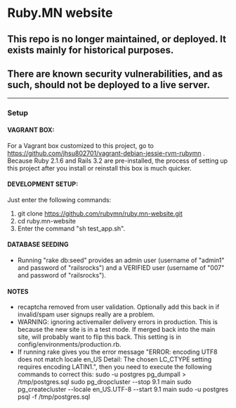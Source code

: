 # Ruby.MN website

## This repo is no longer maintained, or deployed. It exists mainly for historical purposes.

## There are known security vulnerabilities, and as such, should not be deployed to a live server.

----

### Setup

#### VAGRANT BOX:
For a Vagrant box customized to this project, go to https://github.com/jhsu802701/vagrant-debian-jessie-rvm-rubymn .  Because Ruby 2.1.6 and Rails 3.2 are pre-installed, the process of setting up this project after you install or reinstall this box is much quicker.

#### DEVELOPMENT SETUP:
Just enter the following commands:
1.  git clone https://github.com/rubymn/ruby.mn-website.git
2.  cd ruby.mn-website
3.  Enter the command "sh test_app.sh".

#### DATABASE SEEDING
- Running "rake db:seed" provides an admin user (username of "admin1" and 
password of "railsrocks") and a VERIFIED user (username of "007" and password 
of "railsrocks").

#### NOTES
- recaptcha removed from user validation. Optionally add this back in if invalid/spam user signups really are a problem.
- WARNING: ignoring activemailer delivery errors in production. This is because the new site is in a test mode. If merged back into the main site, will probably want to flip this back. This setting is in config/environments/production.rb.
- If running rake gives you the error message "ERROR: encoding UTF8 does not match locale en_US Detail: The chosen LC_CTYPE setting requires encoding LATIN1.", 
then you need to execute the following commands to correct this:
sudo -u postgres pg_dumpall > /tmp/postgres.sql
sudo pg_dropcluster --stop 9.1 main
sudo pg_createcluster --locale en_US.UTF-8 --start 9.1 main
sudo -u postgres psql -f /tmp/postgres.sql
